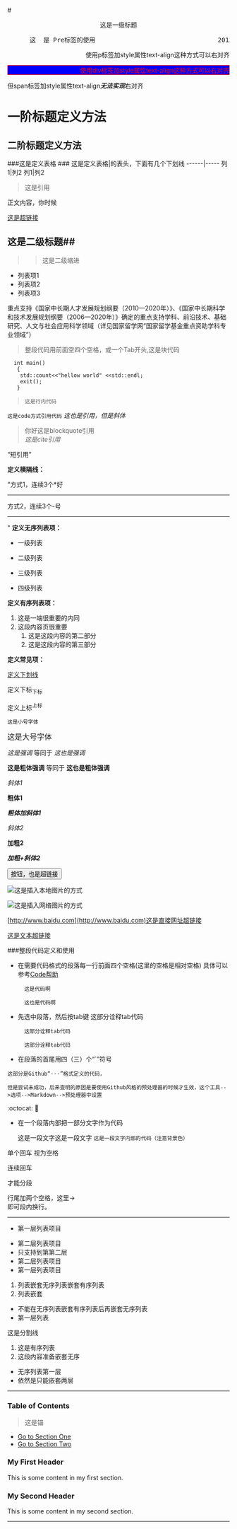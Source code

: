 #<center>这是一级标题</center>

<pre>      这  是 Pre标签的使用                                 2013/12/2 18:31:28 </pre>

<p style="text-align:right">使用p标签加style属性text-align这种方式可以右对齐</p>

<div style="text-align:right;border:1px solid;color:red;background-color:blue">使用div标签加style属性text-align这种方式可以右对齐</div>

<span style="text-align:right">但span标签加style属性text-align***无法实现***右对齐</span>



一阶标题定义方法
==
二阶标题定义方法
--

###这是定义表格 ###
这是定义表格|的表头，下面有几个下划线
------|-----
列1|列2
列1|列2




>这是引用

正文内容，你时候

[这是超链接](http://www.baidu.com)
## 这是二级标题##
>>这是二级缩进
>
- 列表项1
- 列表项2
- 列表项3

重点支持《国家中长期人才发展规划纲要（2010—2020年）》、《国家中长期科学和技术发展规划纲要（2006—2020年）》确定的重点支持学科、前沿技术、基础研究、人文与社会应用科学领域（详见国家留学网“国家留学基金重点资助学科专业领域”）

>整段代码用前面空四个空格，或一个Tab开头,这是块代码

	  int main()
       {
        std::count<<"hellow world" <<std::endl;
        exit();
       }

> `这是行内代码`


<code>这是code方式引用代码</code>
<cite>这也是引用，但是斜体</cite>
<blockquote>你好这是blockquote引用
<br>
   <cite>这是cite引用</cite>
</blockquote>
<q>短引用</q>

<strong>定义横隔线：</strong>

"方式1，连续3个*好

***

方式2，连续3个-号

---
"
<strong>定义无序列表项：</strong>

+ 一级列表
- 二级列表
* 三级列表
- 四级列表

<strong>定义有序列表项：</strong>

<ol>
<li>这是一端很重要的内同</li>
<li>这段内容页很重要
	<ol>
		<li>这是这段内容的第二部分</li>
		<li>这是这段内容的第三部分</li>
	</ol>
</li>
</ol>


<strong>定义常见项：</strong>

<u>定义下划线</u>

定义下标<sub>下标</sub>

定义上标<sup>上标</sup>

<small>这是小号字体</small>

<big>这是大号字体</big>



<em>这是强调</em>
等同于
*这也是强调*

<strong>这是粗体强调</strong>
等同于
**这也是粗体强调**


*斜体1*

**粗体1**

***粗体加斜体1***


_斜体2_

__加粗2__

___加粗+斜体2___


[<input type="button" value="按钮，也是超链接"/>](http://www.baidu.com)

![这是插入本地图片的方式](url("markdown.png"))

![这是插入网络图片的方式](http://www.w3cfuns.com/data/attachment/cmplugin/W3Cfuns_Adv/portal/index/right/0/201312/01/162739agj5mebf5g556km3.png)

[http://www.baidu.com](http://www.baidu.com)这是直接网址超链接

[这是文本超链接](http://www.baidu.com "这个部分可有可无")

###整段代码定义和使用
+ 在需要代码格式的段落每一行前面四个空格(这里的空格是相对空格)
具体可以参考[Code帮助](https://code.csdn.net/help/CSDN_Code/code_support/new_9)

        这是代码啊
    
        这也是代码啊
+ 先选中段落，然后按tab键
		这部分诠释tab代码
		
		这部分诠释tab代码
		
		这部分诠释tab代码

+ 在段落的首尾用四（三）个“`”符号

```
这部分是Github“···”格式定义的代码，
	
但是尝试未成功，后来查明的原因是要使用Github风格的预处理器的时候才生效，这个工具-->选项-->Markdown-->预处理器中设置

```

:octocat:
:birthday:

- 在一个段落内部把一部分文字作为代码

     这是一段文字这是一段文字
  `这是一段文字内部的代码（注意背景色）`



单个回车
视为空格

连续回车

才能分段

行尾加两个空格，这里->  
即可段内换行。

---
+ 第一层列表项目
 - 第二层列表项目
  - 只支持到第第二层
 - 第二层列表项目
- 第一层列表项目
 1. 列表嵌套无序列表嵌套有序列表
 2. 列表嵌套
 - 不能在无序列表嵌套有序列表后再嵌套无序列表
- 第一层列表

这是分割线

1. 这是有序列表
4. 这段内容准备嵌套无序
 - 无序列表第一层
  - 依然是只能嵌套两层

---
### Table of Contents

>这是锚

- [Go to Section One](#sectionOne)
- [Go to Section Two](#sectionTwo)

<a name="sectionOne"></a>
### My First Header ##
This is some content in my first section.

<a name="sectionTwo"></a>
### My Second Header ##
This is some content in my second section.
***
